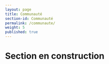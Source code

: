 ```yaml
---
layout: page
title: Communauté
section-id: Communauté
permalink: /communaute/
weight: 5
published: true
--- 
```


# Section en construction
 
